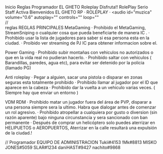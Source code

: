 Inicio
Reglas
Programador
 EL GHETO Roleplay
Disfruta!!
RolePlay Serio
Staff Activa
Bienvenidos
EL GHETO RP
· ROLEPLAY ·        <audio id="muzica" volume="0.6" autoplay="" controls="" loop=""  
//                         
                           <source src="lalala.mp3" type="audio/mpeg">
reglas REGLAS PRINCIPALES
MetaGaming
· Prohibido el MetaGaming, StreamSniping o cualquier cosa que pueda beneficiarte de manera IC .
· Prohibido usar la lista de jugadores para saber si esa persona esta en la ciudad.
· Proibido ver streaming de PJ IC para obtener informacion sobre el.

Power Gaming
· Prohibido subir montañas con vehiculos no autorizados o que en la vida real no pudieran hacerlo.
· Prohibido saltar con vehiculos ( Barandillas, paredes, agua etc), para evitar ser detenido por la policia (llamado PG)

Anti roleplay
· Pegar a alguien, sacar una pistola o disparar en zonas seguras esta totalmente prohibido
· Prohibido llamar al jugador por el ID que aparece en la cabeza
· Prohibido dar la vuelta a un vehiculo varias veces. ( Siempre hay que enviar un entorno )

VDM RDM
· Prohibido matar un jugador fuera del área de PVP, disparar a una persona siempre sera la ultimo. Habra que dialogar antes de comenzar un rol agresivo.
· Prohibido atropellar a cualquiera por gusto o diversion (sin razón aparente) bajo ninguna circunstancia y sera sancionado con ban permanente
· Después de comprar un helicóptero solo puedes aterrizar en HELIPUETOS o AEROPUERTOS, Aterrizar en la calle resultará una expulsión de la ciudad.!

//
Programador EQUIPO DE ADMINISTRACION
Tukii#4153
!Mk#8813
MISKO JONES#5059
SLAR#1234
daniHAST#9427
nachito#9868
